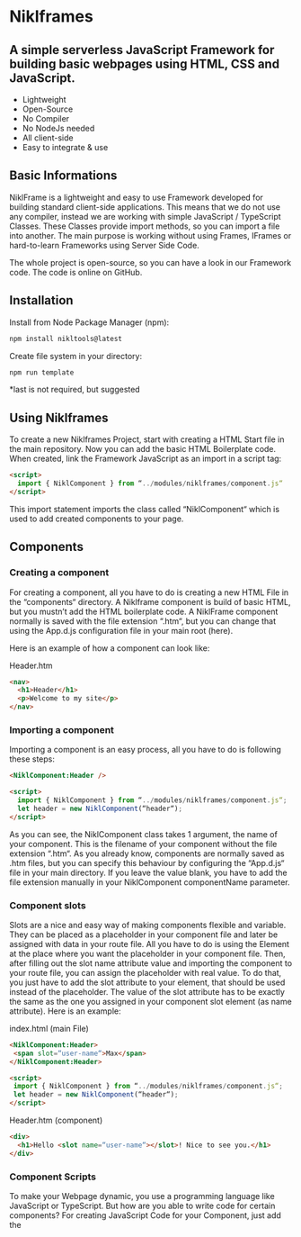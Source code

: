 # Niklframes
## A simple serverless JavaScript Framework for building basic webpages using HTML, CSS and JavaScript.

- Lightweight
- Open-Source
- No Compiler
- No NodeJs needed
- All client-side
- Easy to integrate & use

## Basic Informations
NiklFrame is a lightweight and easy to use Framework developed for building standard client-side applications. 
This means that we do not use any compiler, instead we are working with simple JavaScript / TypeScript Classes. These Classes provide import methods, so you can import a file into another. The main purpose is working without using Frames, IFrames or hard-to-learn Frameworks using Server Side Code.

The whole project is open-source, so you can have a look in our Framework code. The code is online on GitHub.

## Installation
Install from Node Package Manager (npm):

```bash
npm install nikltools@latest
```

Create file system in your directory:

```bash
npm run template
```

*last is not required, but suggested

## Using Niklframes
To create a new Niklframes Project, start with creating a HTML Start file in the main repository. Now you can add the basic HTML Boilerplate code. When created, link the Framework JavaScript as an import in a script tag:
```html
<script>
  import { NiklComponent } from “../modules/niklframes/component.js“
</script>
```

This import statement imports the class called “NiklComponent“ which is used to add created components to your page.

## Components

### Creating a component
For creating a component, all you have to do is creating a new HTML File in the “components“ directory. A Niklframe component is build of basic HTML, but you mustn’t add the HTML boilerplate code.
A  NiklFrame component normally is saved with the file extension “.htm“, but you can change that using the App.d.js configuration file in your main root (here).
 
Here is an example of how a component can look like:

Header.htm

```html
<nav>
  <h1>Header</h1>
  <p>Welcome to my site</p>
</nav>
```

### Importing a component
Importing a component is an easy process, all you have to do is following these steps:

```html
<NiklComponent:Header />

<script>
  import { NiklComponent } from “../modules/niklframes/component.js“;
  let header = new NiklComponent(“header“);
</script>
```

As you can see, the NiklComponent class takes 1 argument, the name of your component. This is the filename of your component without the file extension “.htm“. 
As you already know, components are normally saved as .htm files, but you can specify this behaviour by configuring the “App.d.js“ file in your main directory. If you leave the value blank, you have to add the file extension manually in your NiklComponent componentName parameter.


### Component slots
Slots are a nice and easy way of making components flexible and variable. They can be placed as a placeholder in your component file and later be assigned with data in your route file. All you have to do is using the <slot name=““> Element at the place where you want the placeholder in your component file. Then, after filling out the slot name attribute value and importing the component to your route file, you can assign the placeholder with real value. To do that, you just have to add the slot attribute to your element, that should be used instead of the placeholder. The value of the slot attribute has to be exactly the same as the one you assigned in your component slot element (as name attribute).
Here is an example:

index.html (main File)
 ```html
<NiklComponent:Header>
  <span slot=“user-name“>Max</span>
</NiklComponent:Header>

<script>
  import { NiklComponent } from “../modules/niklframes/component.js“;
  let header = new NiklComponent(“header“);
</script>
```

Header.htm (component)
```html
<div>
  <h1>Hello <slot name=“user-name“></slot>! Nice to see you.</h1>
</div>
```

### Component Scripts
To make your Webpage dynamic, you use a programming language like JavaScript or TypeScript. But how are you able to write code for certain components?
For creating JavaScript Code for your Component, just add the <script> Element to your File.
This does not have any effect on how the code is executed, because when the Component is used, the script gets assigned to the route file‘s head area.

## Global variables
As you have maybe already noticed in the last example of slots, you sometimes need to use JavaScript to assign values to your HTML. To do this, you can use the build-in “setVariable()“ and “resolveVariable()“ method.
With setVariable, you can define a new global variable, which can be later used in the HTML.
Then you can use resolveVariable to make the value appear in the space you want to.
To set this space, all you have to do is adding curly brackets with the variable nam inside to your HTML Code. This will make the variable value appear.
Here is an example:


index.html (main File)
```html
<h1>Hello {username}</h1>
<script>
  import { NiklComponent } from “../modules/niklframes/component.js“;
  let header = new NiklComponent(“header“);
  header.setVariable(“username“, “Joe“);
</script>
```

Even though because of the header.setVariable it seems that this variable is only accessible in your Header Component. But this method only saves this variable in the Header Component Class.

You can also use these global variables in your component files:

Header.htm (Component)

```html
<p>This text is written for {username}.</p>
```

You don‘t need to import the username variable to your component file! This is done automatically by NiklFrame.

## Inline Scripts
Sometimes you might need to write down a JavaScript expression directly inside of your HTML build. That’s when you should take advantage of the build-in Inline Script Element.

You can use it by adding a new Element to HTML, called “<n-inline-js>“. Here you can type in any expression, even one that does not return a value. In this case, the code gets executed and the area containing the Element is left blank.

```html
Here is an example:
<p>
  <n-inline-js>7 + 3;</n-inline-js>
</p>
```
The HTML Code output would be:
```html
<p>10</p>
```

## NiklFrame Configuration
To configure certain behaviours, you can add these to the “NiklFrames.config.js“ file in your project root directory.
If you used the command “npm run template“, this file should already be existing in your directory.
Here are some features you can configure:

Component File Extentions:
```js
export const AppConfig = {
  components: {
    fileExtention: “.htm“
  }
}
```
You can specify the “fileExtention“ property by changing the default value of “.htm“ to any other file extension. We suggest you to use one of the following:
- .html
- .htm
- .xml
- .nik
- .nikl
- .txt
  
But you are free to chose what file extension you want to use for your components.
